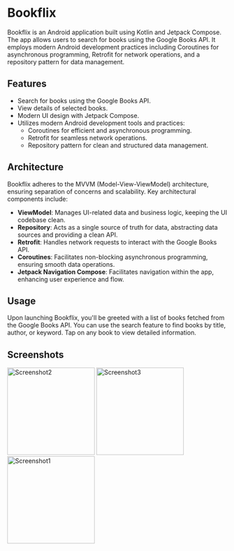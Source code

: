 # Bookflix

Bookflix is an Android application built using Kotlin and Jetpack Compose. The app allows users to search for books using the Google Books API. It employs modern Android development practices including Coroutines for asynchronous programming, Retrofit for network operations, and a repository pattern for data management.

## Features

- Search for books using the Google Books API.
- View details of selected books.
- Modern UI design with Jetpack Compose.
- Utilizes modern Android development tools and practices:
  - Coroutines for efficient and asynchronous programming.
  - Retrofit for seamless network operations.
  - Repository pattern for clean and structured data management.

## Architecture

Bookflix adheres to the MVVM (Model-View-ViewModel) architecture, ensuring separation of concerns and scalability. Key architectural components include:

- **ViewModel**: Manages UI-related data and business logic, keeping the UI codebase clean.
- **Repository**: Acts as a single source of truth for data, abstracting data sources and providing a clean API.
- **Retrofit**: Handles network requests to interact with the Google Books API.
- **Coroutines**: Facilitates non-blocking asynchronous programming, ensuring smooth data operations.
- **Jetpack Navigation Compose**: Facilitates navigation within the app, enhancing user experience and flow.

## Usage

Upon launching Bookflix, you'll be greeted with a list of books fetched from the Google Books API. You can use the search feature to find books by title, author, or keyword. Tap on any book to view detailed information.

## Screenshots
<img src="https://github.com/user-attachments/assets/2e4b5a6b-6885-4cb7-b4cf-e424afee37b0" width="200" alt="Screenshot2">
<img src="https://github.com/user-attachments/assets/2508a16f-32c6-4d8c-afea-6c19cf54a2c8" width="200" alt="Screenshot3">
<img src="https://github.com/klokidis/Bookflix/assets/132920931/7e4a7f7f-21af-4f12-949b-5ccb7b26333d" width="200" alt="Screenshot1">
